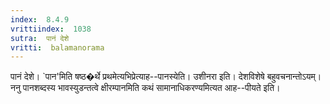 ```yaml
---
index:  8.4.9
vrittiindex:  1038
sutra:  पानं देशे
vritti:  balamanorama 
---
```


पानं देशे। `पान'मिति षष्ठ�र्थे प्रथमेत्यभिप्रेत्याह--पानस्येति। उशीनरा इति। देशविशेषे बहुवचनान्तोऽयम्। ननु पानशब्दस्य भावस्युडन्तत्वे क्षीरम्पानमिति कथं सामानाधिकरण्यमित्यत आह--पीयते इति। 

